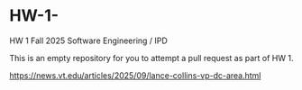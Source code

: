 # HW-1-

HW 1 Fall 2025 Software Engineering / IPD 

This is an empty repository for you to attempt a pull request as part of HW 1.


https://news.vt.edu/articles/2025/09/lance-collins-vp-dc-area.html
